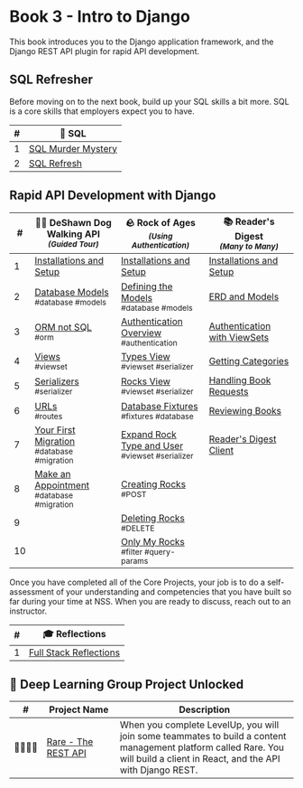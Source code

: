# Book 3 - Intro to Django

This book introduces you to the Django application framework, and the Django REST API plugin for rapid API development.

## SQL Refresher

Before moving on to the next book, build up your SQL skills a bit more. SQL is a core skills that employers expect you to have.

| # | 🎥 SQL |
|--|--|
| 1 | [SQL Murder Mystery][1] |
| 2 | [SQL Refresh][2] |

## Rapid API Development with Django

| # | 🐕‍🦺 DeShawn Dog Walking API <br/> <sub>_(Guided Tour)_</sub> | 🪨 Rock of Ages <br/> <sub>_(Using Authentication)_</sub> | 📚 Reader's Digest <br/> <sub>_(Many to Many)_</sub> |
|--|--|--|--|
| 1 | [Installations and Setup][3] | [Installations and Setup][11] | [Installations and Setup][21] |
| 2 | [Database Models][4] <br/> <sub style="font-size:0.85rem;">\#database #models</sub> | [Defining the Models][12]  <br/> <sub style="font-size:0.85rem;">\#database #models</sub> | [ERD and Models][22] |
| 3 | [ORM not SQL][5] <br/> <sub style="font-size:0.85rem;">\#orm</sub> | [Authentication Overview][13] <br/> <sub style="font-size:0.85rem;">\#authentication</sub> | [Authentication with ViewSets][23] |
| 4 | [Views][6] <br/> <sub style="font-size:0.85rem;">\#viewset</sub> | [Types View][14] <br/> <sub style="font-size:0.85rem;">\#viewset \#serializer</sub> | [Getting Categories][24] |
| 5 | [Serializers][7] <br/> <sub style="font-size:0.85rem;">\#serializer</sub> | [Rocks View][15] <br/> <sub style="font-size:0.85rem;">\#viewset \#serializer</sub> | [Handling Book Requests][25] |
| 6 | [URLs][8] <br/> <sub style="font-size:0.85rem;">\#routes</sub> | [Database Fixtures][16] <br/> <sub style="font-size:0.85rem;">\#fixtures \#database</sub> | [Reviewing Books][26] |
| 7 | [Your First Migration][9] <br/> <sub style="font-size:0.85rem;">\#database \#migration</sub> | [Expand Rock Type and User][17] <br/> <sub style="font-size:0.85rem;">\#viewset \#serializer</sub> | [Reader's Digest Client][27] |
| 8 | [Make an Appointment][10] <br/> <sub style="font-size:0.85rem;">\#database \#migration</sub> | [Creating Rocks][18] <br/> <sub style="font-size:0.85rem;">\#POST</sub> |  |
| 9 |  | [Deleting Rocks][19] <br/> <sub style="font-size:0.85rem;">\#DELETE</sub> |  |
| 10 |  | [Only My Rocks][20] <br/> <sub style="font-size:0.85rem;">\#filter \#query-params</sub> |  |

Once you have completed all of the Core Projects, your job is to do a self-assessment of your understanding and competencies that you have built so far during your time at NSS. When you are ready to discuss, reach out to an instructor.

| #   | 🎓 Reflections |
| --- | --- |
| 1   | [Full Stack Reflections][28] |

## 🔐 Deep Learning Group Project Unlocked

| # | Project&nbsp;Name | Description |
|--|--|--|
| 👨‍👩‍👧‍👧 | [Rare - The REST API][29] | When you complete LevelUp, you will join some teammates to build a content management platform called Rare. You will build a client in React, and the API with Django REST. |

[1]: https://mystery.knightlab.com/
[2]: ./chapters/SQL_REFRESH.md

[3]: ./chapters/DDW_SETUP.md
[4]: ./chapters/DD_DJANGO_MODELS.md
[5]: ./chapters/DD_DJANGO_ORM.md
[6]: ./chapters/DD_DJANGO_VIEWS.md
[7]: ./chapters/DD_DJANGO_SERIALIZERS.md
[8]: ./chapters/DD_DJANGO_URLS.md
[9]: ./chapters/DD_MIGRATION.md
[10]: ./chapters/DD_MAKE_APPOINTMENT.md

[11]: ./chapters/ROA_INSTALLS.md
[12]: ./chapters/ROA_MODELS.md
[13]: ./chapters/ROA_AUTHENTICATION.md
[14]: ./chapters/ROA_ROCK_VIEW.md
[15]: ./chapters/ROA_FIXTURES.md
[16]: ./chapters/ROA_TYPE_VIEW.md
[17]: ./chapters/ROA_EXPAND_USER_TYPE.md
[18]: ./chapters/ROA_CREATE_ROCK.md
[19]: ./chapters/ROA_DELETE.md
[20]: ./chapters/ROA_FILTERING_BY_USER.md

[21]: ./chapters/RD_SETUP.md
[22]: ./chapters/RD_MODELS.md
[23]: ./chapters/RD_AUTH.md
[24]: ./chapters/RD_BOOKS.md
[25]: ./chapters/RD_CATEGORIES.md
[26]: ./chapters/RD_REVIEWS.md
[27]: ./chapters/RD_CLIENT.md

[28]: ./chapters/DJANGO_RELFECTION.md
[29]: ./chapters/RARE_REST.md